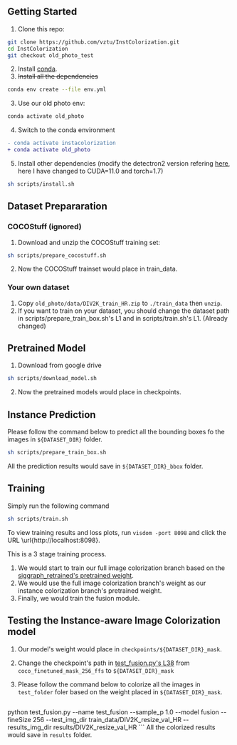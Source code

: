 ## Getting Started
1. Clone this repo:
```sh
git clone https://github.com/vztu/InstColorization.git
cd InstColorization
git checkout old_photo_test
```
2. Install [conda](https://www.anaconda.com/).
3. ~~Install all the dependencies~~
```sh
conda env create --file env.yml
```
3. Use our old photo env:
```sh
conda activate old_photo
```

4. Switch to the conda environment
```diff
- conda activate instacolorization
+ conda activate old_photo
```
5. Install other dependencies (modify the detectron2 version refering [here](https://github.com/facebookresearch/detectron2/blob/master/INSTALL.md#install-pre-built-detectron2-linux-only), here I have changed to CUDA=11.0 and torch=1.7)
```sh
sh scripts/install.sh
```

## Dataset Prepararation

### COCOStuff (ignored)

1. Download and unzip the COCOStuff training set:
```sh
sh scripts/prepare_cocostuff.sh
```
2. Now the COCOStuff trainset would place in train_data.

### Your own dataset

1. Copy `old_photo/data/DIV2K_train_HR.zip` to `./train_data` then `unzip`.
2. If you want to train on your dataset, you should change the dataset path in scripts/prepare_train_box.sh's L1 and in scripts/train.sh's L1. (Already changed)

## Pretrained Model
1. Download from google drive
```sh
sh scripts/download_model.sh
```
2. Now the pretrained models would place in checkpoints.

## Instance Prediction
Please follow the command below to predict all the bounding boxes fo the images in `${DATASET_DIR}` folder.
```sh
sh scripts/prepare_train_box.sh
```
All the prediction results would save in `${DATASET_DIR}_bbox` folder.

## Training
Simply run the following command
```sh
sh scripts/train.sh
```
To view training results and loss plots, run `visdom -port 8098` and click the URL \url{http://localhost:8098}.

This is a 3 stage training process.

1. We would start to train our full image colorization branch based on the [siggraph_retrained's pretrained weight](https://github.com/richzhang/colorization-pytorch).
2. We would use the full image colorization branch's weight as our instance colorization branch's pretrained weight.
3. Finally, we would train the fusion module.

## Testing the Instance-aware Image Colorization model
1. Our model's weight would place in `checkpoints/${DATASET_DIR}_mask`.
2. Change the checkpoint's path in [test_fusion.py's L38](test_fusion.py#L38) from `coco_finetuned_mask_256_ffs` to `${DATASET_DIR}_mask`
3. Please follow the command below to colorize all the images in `test_folder` foler based on the weight placed in `${DATASET_DIR}_mask`.

    ```
python test_fusion.py --name test_fusion --sample_p 1.0 --model fusion --fineSize 256 --test_img_dir train_data/DIV2K_resize_val_HR  --results_img_dir results/DIV2K_resize_val_HR
    ```
    All the colorized results would save in `results` folder.